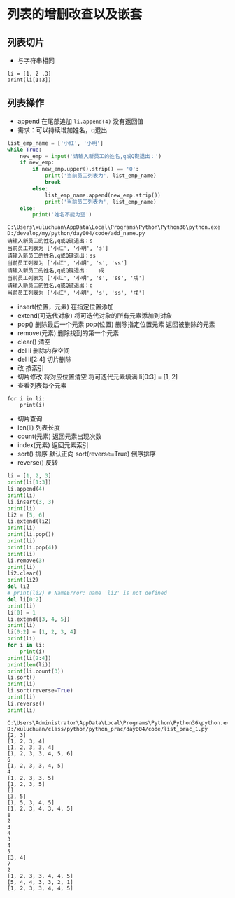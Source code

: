 # 列表的增删改查以及嵌套

## 列表切片

- 与字符串相同

```
li = [1, 2 ,3]
print(li[1:3])
```

## 列表操作

- append 在尾部追加 `li.append(4)` 没有返回值
- 需求：可以持续增加姓名，q退出

```python
list_emp_name = ['小红', '小明']
while True:
    new_emp = input('请输入新员工的姓名,q或Q键退出：')
    if new_emp:
        if new_emp.upper().strip() == 'Q':
            print('当前员工列表为', list_emp_name)
            break
        else:
            list_emp_name.append(new_emp.strip())
            print('当前员工列表为', list_emp_name)
    else:
        print('姓名不能为空')
```

```
C:\Users\xuluchuan\AppData\Local\Programs\Python\Python36\python.exe D:/develop/my/python/day004/code/add_name.py
请输入新员工的姓名,q或Q键退出：s
当前员工列表为 ['小红', '小明', 's']
请输入新员工的姓名,q或Q键退出：ss
当前员工列表为 ['小红', '小明', 's', 'ss']
请输入新员工的姓名,q或Q键退出：   戌 
当前员工列表为 ['小红', '小明', 's', 'ss', '戌']
请输入新员工的姓名,q或Q键退出：q
当前员工列表为 ['小红', '小明', 's', 'ss', '戌']
```

- insert(位置，元素) 在指定位置添加
- extend(可迭代对象) 将可迭代对象的所有元素添加到对象
- pop() 删除最后一个元素 pop(位置) 删除指定位置元素 返回被删除的元素
- remove(元素) 删除找到的第一个元素
- clear() 清空
- del li 删除内存空间
- del li[2:4] 切片删除
- 改 按索引
- 切片修改 将对应位置清空 将可迭代元素填满 li[0:3] = [1, 2]
- 查看列表每个元素 

```
for i in li:
    print(i)
```

- 切片查询
- len(li) 列表长度
- count(元素) 返回元素出现次数
- index(元素) 返回元素索引
- sort() 排序 默认正向 sort(reverse=True) 倒序排序
- reverse() 反转

```python
li = [1, 2, 3]
print(li[1:3])
li.append(4)
print(li)
li.insert(3, 3)
print(li)
li2 = [5, 6]
li.extend(li2)
print(li)
print(li.pop())
print(li)
print(li.pop(4))
print(li)
li.remove(3)
print(li)
li2.clear()
print(li2)
del li2
# print(li2) # NameError: name 'li2' is not defined
del li[0:2]
print(li)
li[0] = 1
li.extend([3, 4, 5])
print(li)
li[0:2] = [1, 2, 3, 4]
print(li)
for i in li:
    print(i)
print(li[2:4])
print(len(li))
print(li.count(3))
li.sort()
print(li)
li.sort(reverse=True)
print(li)
li.reverse()
print(li)
```

```
C:\Users\Administrator\AppData\Local\Programs\Python\Python36\python.exe D:/xuluchuan/class/python/python_prac/day004/code/list_prac_1.py
[2, 3]
[1, 2, 3, 4]
[1, 2, 3, 3, 4]
[1, 2, 3, 3, 4, 5, 6]
6
[1, 2, 3, 3, 4, 5]
4
[1, 2, 3, 3, 5]
[1, 2, 3, 5]
[]
[3, 5]
[1, 5, 3, 4, 5]
[1, 2, 3, 4, 3, 4, 5]
1
2
3
4
3
4
5
[3, 4]
7
2
[1, 2, 3, 3, 4, 4, 5]
[5, 4, 4, 3, 3, 2, 1]
[1, 2, 3, 3, 4, 4, 5]
```